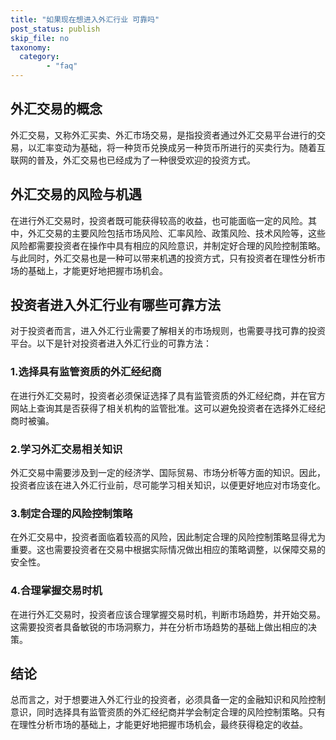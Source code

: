 ```yaml
---
title: "如果现在想进入外汇行业 可靠吗"
post_status: publish
skip_file: no
taxonomy:
  category:
        - "faq"
---
```


## 外汇交易的概念

外汇交易，又称外汇买卖、外汇市场交易，是指投资者通过外汇交易平台进行的交易，以汇率变动为基础，将一种货币兑换成另一种货币所进行的买卖行为。随着互联网的普及，外汇交易也已经成为了一种很受欢迎的投资方式。

## 外汇交易的风险与机遇

在进行外汇交易时，投资者既可能获得较高的收益，也可能面临一定的风险。其中，外汇交易的主要风险包括市场风险、汇率风险、政策风险、技术风险等，这些风险都需要投资者在操作中具有相应的风险意识，并制定好合理的风险控制策略。与此同时，外汇交易也是一种可以带来机遇的投资方式，只有投资者在理性分析市场的基础上，才能更好地把握市场机会。

## 投资者进入外汇行业有哪些可靠方法

对于投资者而言，进入外汇行业需要了解相关的市场规则，也需要寻找可靠的投资平台。以下是针对投资者进入外汇行业的可靠方法：

### 1.选择具有监管资质的外汇经纪商

在进行外汇交易时，投资者必须保证选择了具有监管资质的外汇经纪商，并在官方网站上查询其是否获得了相关机构的监管批准。这可以避免投资者在选择外汇经纪商时被骗。

### 2.学习外汇交易相关知识

外汇交易中需要涉及到一定的经济学、国际贸易、市场分析等方面的知识。因此，投资者应该在进入外汇行业前，尽可能学习相关知识，以便更好地应对市场变化。

### 3.制定合理的风险控制策略

在外汇交易中，投资者面临着较高的风险，因此制定合理的风险控制策略显得尤为重要。这也需要投资者在交易中根据实际情况做出相应的策略调整，以保障交易的安全性。

### 4.合理掌握交易时机

在进行外汇交易时，投资者应该合理掌握交易时机，判断市场趋势，并开始交易。这需要投资者具备敏锐的市场洞察力，并在分析市场趋势的基础上做出相应的决策。

## 结论

总而言之，对于想要进入外汇行业的投资者，必须具备一定的金融知识和风险控制意识，同时选择具有监管资质的外汇经纪商并学会制定合理的风险控制策略。只有在理性分析市场的基础上，才能更好地把握市场机会，最终获得稳定的收益。

